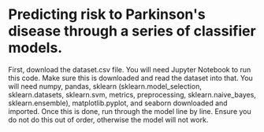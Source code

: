 # Predicting risk to Parkinson's disease through a series of classifier models.

First, download the dataset.csv file. You will need Jupyter Notebook to run this code. Make sure this is downloaded and read the dataset into that. You will need numpy, pandas, sklearn (sklearn.model_selection, sklearn.datasets, sklearn.svm, metrics, preprocessing, sklearn.naive_bayes, sklearn.ensemble), matplotlib.pyplot, and seaborn downloaded and imported. Once this is done, run through the model line by line. Ensure you do not do this out of order, otherwise the model will not work. 
